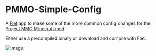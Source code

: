 # PMMO-Simple-Config
A [Flet](https://flet.dev/) app to make some of the more common config changes for the [Project MMO Minecraft mod](https://github.com/Caltinor/Project-MMO-2.0/).

Either use a precompiled binary or download and compile with Flet.

![image](https://github.com/SomewhatDamaged/PMMO-Simple-Config/assets/6394544/039d3dd2-2fcb-4c37-a03b-826628b50e28)
